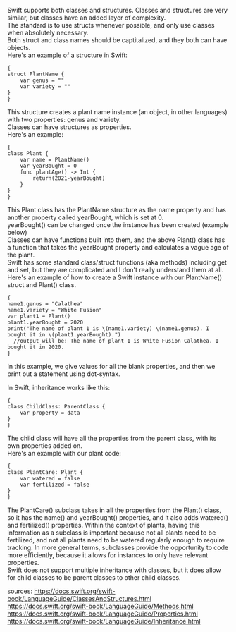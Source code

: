 Swift supports both classes and structures. Classes and structures are very similar, but classes have an added layer of complexity. </br>
The standard is to use structs whenever possible, and only use classes when absolutely necessary. </br>
Both struct and class names should be captitalized, and they both can have objects.</br>
Here's an example of a structure in Swift:
~~~
{
struct PlantName {
    var genus = ""
    var variety = ""
}
}
~~~
This structure creates a plant name instance (an object, in other languages) with two properties: genus and variety.</br>
Classes can have structures as properties.</br>
Here's an example:
~~~
{
class Plant {
    var name = PlantName()
    var yearBought = 0
    func plantAge() -> Int {
        return(2021-yearBought)
    }
}
}
~~~
This Plant class has the PlantName structure as the name property and has another property called yearBought, which is set at 0.</br>
yearBought() can be changed once the instance has been created (example below)</br>
Classes can have functions built into them, and the above Plant() class has a function that takes the yearBought property and calculates a vague age of the plant.</br>
Swift has some standard class/struct functions (aka methods) including get and set, but they are complicated and I don't really understand them at all.</br>
Here's an example of how to create a Swift instance with our PlantName() struct and Plant() class.
~~~
{
name1.genus = "Calathea"
name1.variety = "White Fusion"
var plant1 = Plant()
plant1.yearBought = 2020
print("The name of plant 1 is \(name1.variety) \(name1.genus). I bought it in \(plant1.yearBought).")
  //output will be: The name of plant 1 is White Fusion Calathea. I bought it in 2020.
}
~~~
In this example, we give values for all the blank properties, and then we print out a statement using dot-syntax. </br>

In Swift, inheritance works like this:
~~~
{
class ChildClass: ParentClass {
    var property = data
}
}
~~~
The child class will have all the properties from the parent class, with its own properties added on. </br>
Here's an example with our plant code:
~~~
{
class PlantCare: Plant {
    var watered = false
    var fertilized = false
}
}
~~~
The PlantCare() subclass takes in all the properties from the Plant() class, so it has the name() and yearBought() properties, and it also adds watered() and fertilized() properties. Within the context of plants, having this information as a subclass is important because not all plants need to be fertilized, and not all plants need to be watered regularly enough to require tracking. In more general terms, subclasses provide the opportunity to code more efficiently, because it allows for instances to only have relevant properties. </br>
Swift does not support multiple inheritance with classes, but it does allow for child classes to be parent classes to other child classes. </br>

sources: https://docs.swift.org/swift-book/LanguageGuide/ClassesAndStructures.html </br> 
         https://docs.swift.org/swift-book/LanguageGuide/Methods.html </br>
         https://docs.swift.org/swift-book/LanguageGuide/Properties.html </br>
         https://docs.swift.org/swift-book/LanguageGuide/Inheritance.html
         
